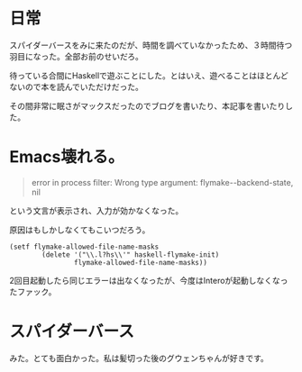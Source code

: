 # 日常

スパイダーバースをみに来たのだが、時間を調べていなかったため、３時間待つ羽目になった。全部お前のせいだろ。

待っている合間にHaskellで遊ぶことにした。とはいえ、遊べることはほとんどないので本を読んでいただけだった。

その間非常に眠さがマックスだったのでブログを書いたり、本記事を書いたりした。

# Emacs壊れる。

>error in process filter: Wrong type argument: flymake--backend-state, nil

という文言が表示され、入力が効かなくなった。

原因はもしかしなくてもこいつだろう。

```
(setf flymake-allowed-file-name-masks
		(delete '("\\.l?hs\\'" haskell-flymake-init)
				flymake-allowed-file-name-masks))
```
2回目起動したら同じエラーは出なくなったが、今度はInteroが起動しなくなったファック。

# スパイダーバース

みた。とても面白かった。私は髪切った後のグウェンちゃんが好きです。
